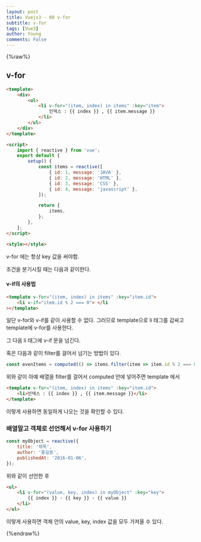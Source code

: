 ```yaml
---
layout: post
title: Vuejs3 - 08 v-for
subtitle: v-for
tags: [Vue3]
author: Young
comments: False
---
```


{%raw%}

## v-for

```html
<template>
	<div>
		<ul>
			<li v-for="(item, index) in items" :key="item">
				인덱스 : {{ index }} , {{ item.message }}
			</li>
		</ul>
	</div>
</template>

<script>
	import { reactive } from 'vue';
	export default {
		setup() {
			const items = reactive([
				{ id: 1, message: 'JAVA' },
				{ id: 2, message: 'HTML' },
				{ id: 3, message: 'CSS' },
				{ id: 4, message: 'javascript' },
			]);

			return {
				items,
			};
		},
	};
</script>

<style></style>
```

v-for 에는 항상 key 값을 써야함.

조건을 분기시킬 때는 다음과 같이한다.

#### v-if의 사용법

```html
<template v-for="(item, index) in items" :key="item.id">
	<li v-if="item.id % 2 === 0"> </li
></template>
```

일단 v-for와 v-if를 같이 사용할 수 없다.
그러므로 template으로 li 태그를 감싸고
template에 v-for를 사용한다.

그 다음 li 태그에 v-if 문을 넘긴다.

혹은 다음과 같이 filter를 걸어서 넘기는 방법이 있다.

```javascript
const evenItems = computed(() => items.filter(item => item.id % 2 === 0));
```

위와 같이 아예 배열을 filter를 걸어서 computed 안에 넣어주면
template 에서

```html
<template v-for="(item, index) in items" :key="item.id">
	<li>인덱스 : {{ index }} , {{ item.message }}</li>
</template>
```

이렇게 사용하면 동일하게 나오는 것을 확인할 수 있다.

### 배열말고 객체로 선언해서 v-for 사용하기

```javascript
const myObject = reactive({
	title: '제목',
	author: '홍길동',
	publishedAt: '2016-01-06',
});
```

위와 같이 선언한 후

```html
<ul>
	<li v-for="(value, key, index) in myObject" :key="key">
		{{ index }} - {{ key }} - {{ value }}
	</li>
</ul>
```

이렇게 사용하면 객체 안의 value, key, index 값을 모두 가져올 수 있다.

{%endraw%}
